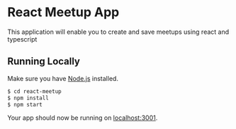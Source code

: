 # React Meetup App

This application will enable you to create and save meetups using react and typescript

## Running Locally

Make sure you have [Node.js](http://nodejs.org/) installed.

```sh
$ cd react-meetup
$ npm install
$ npm start
```

Your app should now be running on [localhost:3001](http://localhost:3001/).